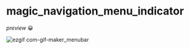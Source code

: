 # magic_navigation_menu_indicator

<p><i>preview</i> 😀</p>

![ezgif com-gif-maker_menubar](https://user-images.githubusercontent.com/77256585/146681901-ba617c12-29d6-4a3d-8655-6a118812116a.gif)
